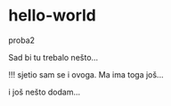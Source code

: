 # hello-world
proba2

Sad bi tu trebalo nešto...

!!! sjetio sam se i ovoga.
Ma ima toga još...

i još nešto dodam...
